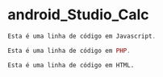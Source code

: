 # android_Studio_Calc

~~~javascript
Esta é uma linha de código em Javascript.
~~~

~~~php
Esta é uma linha de código em PHP.
~~~

~~~html
Esta é uma linha de código em HTML.
~~~
